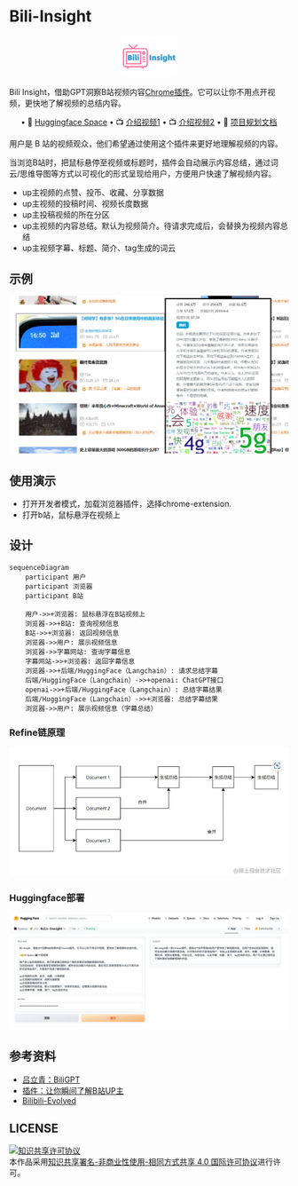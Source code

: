 # Bili-Insight

<div align="center">
    <img src="img/Bili-Insight-1.png" width=20%>
</div>

Bili Insight，借助GPT洞察B站视频内容[Chrome插件](https://chrome.google.com/webstore/detail/bili-insight%EF%BC%8C%E6%B4%9E%E5%AF%9Fb%E7%AB%99%E8%A7%86%E9%A2%91%E5%86%85%E5%AE%B9%E6%8F%92%E4%BB%B6/akodljjoaekbfjacabnihcbcbioidnfg?hl=zh-CN)。它可以让你不用点开视频，更快地了解视频的总结内容。
<p align="center">
    • 🤗 <a href="https://yfor-bili-insight2.hf.space/" target="_blank"> Huggingface Space</a>
    • 📺 <a href="https://b23.tv/P9ao5bc" target="_blank">介绍视频1</a>
    • 📺 <a href="https://www.bilibili.com/video/BV1KV4y1S7Rw/" target="_blank">介绍视频2</a> 
    • 📑 <a href="https://emoumcwvfx.feishu.cn/docx/FUNYdH8ClolsBjxrEm3crZt0nTh" target="_blank">项目规划文档</a> 
    
</p>
用户是 B 站的视频观众，他们希望通过使用这个插件来更好地理解视频的内容。

当浏览B站时，把鼠标悬停至视频或标题时，插件会自动展示内容总结，通过词云/思维导图等方式以可视化的形式呈现给用户，方便用户快速了解视频内容。

* up主视频的点赞、投币、收藏、分享数据
* up主视频的投稿时间、视频长度数据
* up主投稿视频的所在分区
* up主视频的内容总结。默认为视频简介。待请求完成后，会替换为视频内容总结
* up主视频字幕、标题、简介、tag生成的词云
## 示例
![GIF](chrome-extension/images/insight.png)

## 使用演示
* 打开开发者模式，加载浏览器插件，选择chrome-extension.
* 打开b站，鼠标悬浮在视频上

## 设计
```mermaid
sequenceDiagram
    participant 用户
    participant 浏览器
    participant B站

    用户->>+浏览器: 鼠标悬浮在B站视频上
    浏览器->>+B站: 查询视频信息
    B站->>+浏览器: 返回视频信息
    浏览器->>用户: 展示视频信息
    浏览器->>字幕网站: 查询字幕信息
    字幕网站->>+浏览器: 返回字幕信息
    浏览器->>+后端/HuggingFace（Langchain）: 请求总结字幕
    后端/HuggingFace（Langchain）->>+openai: ChatGPT接口
    openai->>+后端/HuggingFace（Langchain）: 总结字幕结果
    后端/HuggingFace（Langchain）->>+浏览器: 总结字幕结果
    浏览器->>用户: 展示视频信息（字幕总结）
```
### Refine链原理
![截图](img/refine_chain.png)

###  Huggingface部署
![截图](img/huggingface.png)

## 参考资料
* [吕立青：BiliGPT](https://github.com/JimmyLv/BibiGPT)
* [插件：让你瞬间了解B站UP主](https://github.com/gaogaotiantian/biliscope)
* [Bilibili-Evolved](https://github.com/the1812/Bilibili-Evolved)

## LICENSE
<a rel="license" href="http://creativecommons.org/licenses/by-nc-sa/4.0/"><img alt="知识共享许可协议" style="border-width:0" src="https://img.shields.io/badge/license-CC%20BY--NC--SA%204.0-lightgrey" /></a><br />本作品采用<a rel="license" href="http://creativecommons.org/licenses/by-nc-sa/4.0/">知识共享署名-非商业性使用-相同方式共享 4.0 国际许可协议</a>进行许可。
